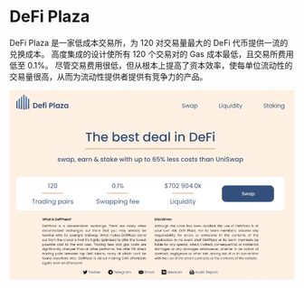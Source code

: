 # DeFi Plaza

DeFi Plaza 是一家低成本交易所，为 120 对交易量最大的 DeFi 代币提供一流的兑换成本。
高度集成的设计使所有 120 个交易对的 Gas 成本最低，且交易所费用低至 0.1%。
尽管交易费用很低，但从根本上提高了资本效率，使每单位流动性的交易量很高，从而为流动性提供者提供有竞争力的产品。​

![defiplaza-dapp-exchanges-ethereum-image1_a3d866c1d17876a638da35ddb51f40b7](defiplaza-dapp-exchanges-ethereum-image1_a3d866c1d17876a638da35ddb51f40b7.png)
